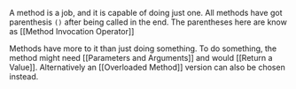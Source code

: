 A method is a job, and it is capable of doing just one. All methods have got parenthesis `()` after being called in the end. The parentheses here are know as [[Method Invocation Operator]]

Methods have more to it than just doing something. To do something, the method might need [[Parameters and Arguments]] and would [[Return a Value]]. Alternatively an [[Overloaded Method]] version can also be chosen instead.